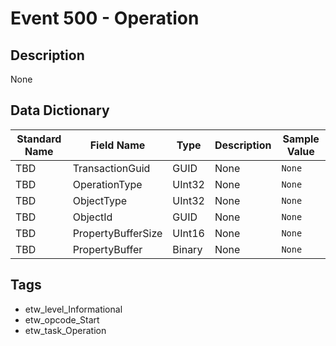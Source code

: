 # Event 500 - Operation

## Description
None

## Data Dictionary
|Standard Name|Field Name|Type|Description|Sample Value|
|---|---|---|---|---|
|TBD|TransactionGuid|GUID|None|`None`|
|TBD|OperationType|UInt32|None|`None`|
|TBD|ObjectType|UInt32|None|`None`|
|TBD|ObjectId|GUID|None|`None`|
|TBD|PropertyBufferSize|UInt16|None|`None`|
|TBD|PropertyBuffer|Binary|None|`None`|

## Tags
* etw_level_Informational
* etw_opcode_Start
* etw_task_Operation